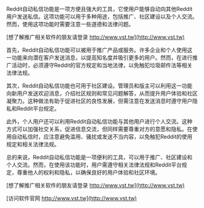 Reddit自动私信功能是一项方便且强大的工具，它使用户能够自动向其他Reddit用户发送私信。这项功能可以用于多种用途，包括推广、社区建设以及个人交流。然而，使用这项功能时需要注意一些道德和法律问题。

[想了解推广相关软件的朋友请登录 http://www.vst.tw](http://www.vst.tw)

首先，Reddit自动私信功能可以被用于推广产品或服务。许多企业和个人使用这一功能来向潜在客户发送消息，以提高知名度并吸引更多的用户。然而，在进行推广活动时，必须遵守Reddit的官方规定和当地法律，以免触犯垃圾邮件法等相关法律法规。

其次，Reddit自动私信功能也可用于社区建设。管理员和版主可以利用这一功能向新用户发送欢迎消息，介绍社区规则和常见问题解答，从而提升用户体验和社区凝聚力。这种做法有助于促进社区的良性发展，但需注意在发送消息时遵守用户隐私和Reddit平台规定。

此外，个人用户还可以利用Reddit自动私信功能与其他用户进行个人交流。这种方式可以加强社交关系，促进信息交流，但同样需要尊重对方的意愿和隐私。在使用自动私信时，应注意避免滥用、骚扰或发送不当内容，以免触犯Reddit的使用规定和相关法律法规。

总的来说，Reddit自动私信功能是一项便利的工具，可以用于推广、社区建设和个人交流。然而，在使用该功能时，用户需遵守相关法律法规和Reddit平台规定，尊重他人的权利和隐私，以确保良好的用户体验和社区环境。

[想了解推广相关软件的朋友请登录 http://www.vst.tw](http://www.vst.tw)


[访问软件官网 http://www.vst.tw](http://www.vst.tw)
